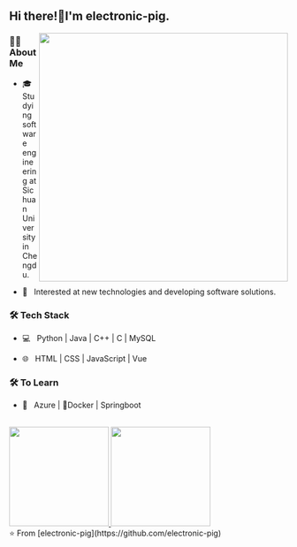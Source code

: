 ## Hi there!👋I'm electronic-pig.
<img align='right' src="https://github.com/electronic-pig/electronic-pig/assets/103497254/77ec236d-96b9-4d49-91dd-5483703eb71d" width="450">

### 👨🏻 About Me 

- 🎓 &nbsp; Studying software engineering at Sichuan University in Chengdu.

- 🤠 &nbsp; Interested at new technologies and developing software solutions.


### 🛠 Tech Stack

- 💻 &nbsp; Python | Java | C++ | C | MySQL

- 🌐 &nbsp; HTML | CSS | JavaScript | Vue

### 🛠 To Learn

- 🔧 &nbsp; Azure | 🐳Docker | Springboot
<br/>

<a href="https://github.com/electronic-pig">
  <img height="180em" src="https://github-readme-stats.vercel.app/api?username=electronic-pig&include_all_commits=true&hide=issues&count_private=true&show_icons=true&bg_color=45,8ecda7,839ece&title_color=fff&text_color=fff&icon_color=fff" />
  <img height="180em" src="https://github-readme-stats.vercel.app/api/top-langs/?username=electronic-pig&show_icons=true&layout=compact&card_width=400&bg_color=45,839ece,8ecda7&title_color=fff&text_color=fff&icon_color=fff" />
</a>

<br/>
⭐️ From [electronic-pig](https://github.com/electronic-pig)
